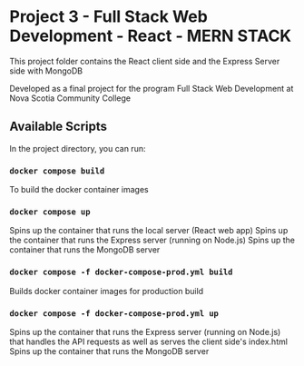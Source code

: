 # Project 3 - Full Stack Web Development - React - MERN STACK

This project folder contains the React client side and the Express Server side with MongoDB

Developed as a final project for the program Full Stack Web Development at Nova Scotia Community College

## Available Scripts

In the project directory, you can run:

### `docker compose build`

To build the docker container images

### `docker compose up`

Spins up the container that runs the local server (React web app)
Spins up the container that runs the Express server (running on Node.js)
Spins up the container that runs the MongoDB server

### `docker compose -f docker-compose-prod.yml build`
Builds docker container images for production build

### `docker compose -f docker-compose-prod.yml up`

Spins up the container that runs the Express server (running on Node.js) that handles the API requests as well as serves the client side's index.html
Spins up the container that runs the MongoDB server